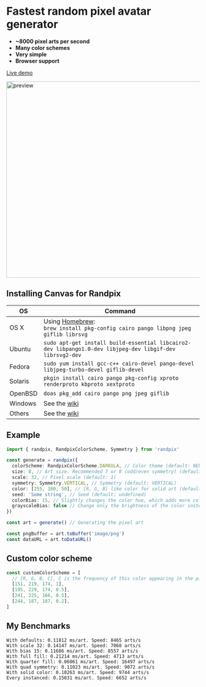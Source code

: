 # Fastest random pixel avatar generator

- **~8000 pixel arts per second**
- **Many color schemes**
- **Very simple**
- **Browser support**

[Live demo](https://randpix-demo.vercel.app/)

<img alt='preview' width="512" height="512" src="https://i.imgur.com/rN8SQC1.png">

## Installing Canvas for Randpix
| OS      | Command                                                                                                  |
|---------|----------------------------------------------------------------------------------------------------------|
| OS X    | Using [Homebrew](https://brew.sh/):<br/>`brew install pkg-config cairo pango libpng jpeg giflib librsvg` |
| Ubuntu  | `sudo apt-get install build-essential libcairo2-dev libpango1.0-dev libjpeg-dev libgif-dev librsvg2-dev` |
| Fedora  | `sudo yum install gcc-c++ cairo-devel pango-devel libjpeg-turbo-devel giflib-devel`                      |
| Solaris | `pkgin install cairo pango pkg-config xproto renderproto kbproto xextproto`                              |
| OpenBSD | `doas pkg_add cairo pango png jpeg giflib`                                                               |
| Windows | See the [wiki](https://github.com/Automattic/node-canvas/wiki/Installation:-Windows)                     |
| Others  | See the [wiki](https://github.com/Automattic/node-canvas/wiki)                                           |

## Example

```ts
import { randpix, RandpixColorScheme, Symmetry } from 'randpix'

const generate = randpix({
  colorScheme: RandpixColorScheme.DARKULA, // Color theme (default: NEUTRAL)
  size: 8, // Art size. Recommended 7 or 8 (odd/even symmetry) (default: 8)
  scale: 32, // Pixel scale (default: 1)
  symmetry: Symmetry.VERTICAL, // Symmetry (default: VERTICAL)
  color: [255, 100, 50], // [R, G, B] like color for solid art (default: undefined),
  seed: 'Some string', // Seed (default: undefined)
  colorBias: 15, // Slightly changes the color hue, which adds more color to the image (default: undefined)
  grayscaleBias: false // Change only the brightness of the color instead of the hue (default: undefined)
})

const art = generate() // Generating the pixel art

const pngBuffer = art.toBuffer('image/png')
const dataURL = art.toDataURL()
```

## Custom color scheme

```ts
const customColorScheme = [
  // [R, G, B, C], C is the frequency of this color appearing in the pixel art
  [151, 219, 174, 1],
  [195, 229, 174, 0.5],
  [241, 225, 166, 0.5],
  [244, 187, 187, 0.2],
]
```

## My Benchmarks
```
With defaults: 0.11812 ms/art. Speed: 8465 arts/s
With scale 32: 0.14147 ms/art. Speed: 7068 arts/s
With bias 15: 0.11686 ms/art. Speed: 8557 arts/s
With full fill: 0.21214 ms/art. Speed: 4713 arts/s
With quarter fill: 0.06061 ms/art. Speed: 16497 arts/s
With quad symmetry: 0.11023 ms/art. Speed: 9072 arts/s
With solid color: 0.10263 ms/art. Speed: 9744 arts/s
Every instanced: 0.15031 ms/art. Speed: 6652 arts/s
```
